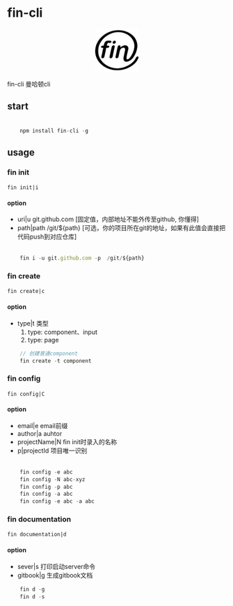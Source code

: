 # fin-cli

<center>

![](./static/image/logo.jpg)
</center>

fin-cli  曼哈顿cli

## start
```javascript

    npm install fin-cli -g

```

## usage

### fin init
    fin init|i
#### option

 - uri|u git.github.com  [固定值，内部地址不能外传至github, 你懂得]
 - path|path /git/${path}  [可选，你的项目所在git的地址，如果有此值会直接把代码push到对应仓库]

```javascript

    fin i -u git.github.com -p  /git/${path}
```

### fin create
    fin create|c
#### option

 - type|t 类型
    1. type: component、input
    2. type: page
 
```javascript
    // 创建普通component
    fin create -t component
```

### fin config
    fin config|C
#### option

 - email|e email前缀
 - author|a auhtor
 - projectName|N fin init时录入的名称
 - p|projectId 项目唯一识别
 
```javascript

    fin config -e abc
    fin config -N abc-xyz
    fin config -p abc
    fin config -a abc
    fin config -e abc -a abc
```

### fin documentation
    fin documentation|d
#### option

 - sever|s 打印启动server命令
 - gitbook|g 生成gitbook文档
 
```javascript
    fin d -g
    fin d -s
```
